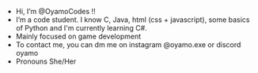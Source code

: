 -  Hi, I’m @OyamoCodes !!
-  I’m a code student. I know C, Java, html (css + javascript), some basics of Python and I'm currently learning C#.
-  Mainly focused on game development
-  To contact me, you can dm me on instagram @oyamo.exe or discord oyamo
-  Pronouns She/Her

<!---
OyamoCodes/OyamoCodes is a ✨ special ✨ repository because its `README.md` (this file) appears on your GitHub profile.
You can click the Preview link to take a look at your changes.
--->
